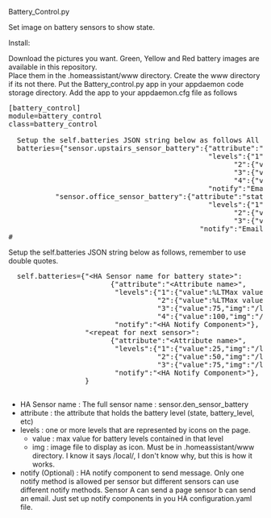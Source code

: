 Battery_Control.py

  Set image on battery sensors to show state.

  Install:

  Download the pictures you want.  Green, Yellow and Red battery images 
  are available in this repository.  
  Place them in the .homeassistant/www directory.  Create the www directory if its not there.
  Put the Battery_control.py app in your appdaemon code storage directory.
  Add the app to your appdaemon.cfg file as follows
<pre>
[battery_control]
module=battery_control
class=battery_control

  Setup the self.batteries JSON string below as follows All non-numeric values must be in double quotes
  batteries={"sensor.upstairs_sensor_battery":{"attribute":"state",
                                               "levels":{"1":{"value":25,"img":"/local/battery1.jpg"},
                                                     "2":{"value":50,"img":"/local/battery2.jpg"},
                                                     "3":{"value":75,"img":"/local/battery3.jpg"},
                                                     "4":{"value":100,"img":"/local/battery4.jpg"}},
                                               "notify":"EmailChip"},
           "sensor.office_sensor_battery":{"attribute":"state",
                                               "levels":{"1":{"value":33,"img":"/local/battery1.jpg"},
                                                     "2":{"value":66,"img":"/local/battery2.jpg"},
                                                     "3":{"value":100,"img":"/local/battery4.jpg"}},
                                             "notify":"EmailChip"}}
#</pre>
<ul>
</ul><p>
  Setup the self.batteries JSON string below as follows, remember to use double quotes.
  <pre>
  self.batteries={"&LTHA Sensor name for battery state&GT":
                        {"attribute":"&LTAttribute name&GT",
                         "levels":{"1":{"value":%LTMax value for this level%GT,"img":"%LTImageFile%GT"},
                                   "2":{"value":%LTMax value for this level%GT,"img":"%LTImageFile%GT"},
                                   "3":{"value":75,"img":"/local/battery3.jpg"},
                                   "4":{"value":100,"img":"/local/battery4.jpg"}},
                         "notify":"&LTHA Notify Component&GT"},
                  "&LTrepeat for next sensor&GT":
                        {"attribute":"&LTAttribute name&GT",
                         "levels":{"1":{"value":25,"img":"/local/battery1.jpg"},
                                   "2":{"value":50,"img":"/local/battery2.jpg"},
                                   "3":{"value":75,"img":"/local/battery3.jpg"}},
                         "notify":"&LTHA Notify Component&GT"},
                  }
                  </pre>
<ul>                  
<li>HA Sensor name : The full sensor name : sensor.den_sensor_battery
<li>attribute : the attribute that holds the battery level (state, battery_level, etc)
<li>levels : one or more levels that are represented by icons on the page.
<ul><li>value : max value for battery levels contained in that level
    <li>img : image file to display as icon.  Must be in .homeassistant/www directory.  I know it says /local/, I don't know why, but this is how it works.
    </ul>
<li>notify (Optional) : HA notify component to send message.  Only one notify method is allowed per
sensor but different sensors can use different notify methods.  Sensor A can send a page
sensor b can send an email.  Just set up notify components in you HA configuration.yaml file.
</ul>
